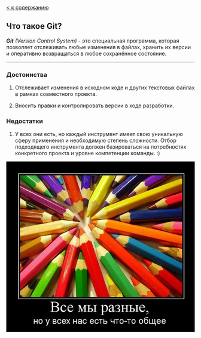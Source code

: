 [< к содержанию](./readme.md)

## Что такое Git?

***Git*** *(Version Control System)* - это специальная программа, которая позволяет отслеживать любые изменения в файлах, хранить их версии и оперативно возвращаться в любое сохранённое состояние.

---
### Достоинства 

1. Отслеживает изменения в исходном коде и других текстовых файлах в рамках совместного проекта.

2. Вносить правки и контролировать версии в ходе разработки.

### Недостатки 

1. У всех они есть, но каждый инструмент имеет свою уникальную сферу применения и необходимую степень сложности. Отбор подходящего инструмента должен базироваться на потребностях конкретного проекта и уровне компетенции команды. :)

![фото](./assets/vsemiraznye.jpg)

